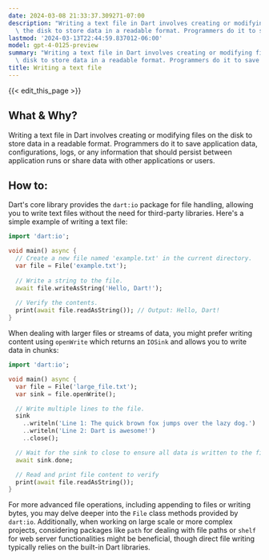 ```yaml
---
date: 2024-03-08 21:33:37.309271-07:00
description: "Writing a text file in Dart involves creating or modifying files on\
  \ the disk to store data in a readable format. Programmers do it to save application\u2026"
lastmod: '2024-03-13T22:44:59.837012-06:00'
model: gpt-4-0125-preview
summary: "Writing a text file in Dart involves creating or modifying files on the\
  \ disk to store data in a readable format. Programmers do it to save application\u2026"
title: Writing a text file
---
```


{{< edit_this_page >}}

## What & Why?
Writing a text file in Dart involves creating or modifying files on the disk to store data in a readable format. Programmers do it to save application data, configurations, logs, or any information that should persist between application runs or share data with other applications or users.

## How to:
Dart's core library provides the `dart:io` package for file handling, allowing you to write text files without the need for third-party libraries. Here's a simple example of writing a text file:

```dart
import 'dart:io';

void main() async {
  // Create a new file named 'example.txt' in the current directory.
  var file = File('example.txt');
  
  // Write a string to the file.
  await file.writeAsString('Hello, Dart!');
  
  // Verify the contents.
  print(await file.readAsString()); // Output: Hello, Dart!
}
```

When dealing with larger files or streams of data, you might prefer writing content using `openWrite` which returns an `IOSink` and allows you to write data in chunks:

```dart
import 'dart:io';

void main() async {
  var file = File('large_file.txt');
  var sink = file.openWrite();

  // Write multiple lines to the file.
  sink
    ..writeln('Line 1: The quick brown fox jumps over the lazy dog.')
    ..writeln('Line 2: Dart is awesome!')
    ..close();

  // Wait for the sink to close to ensure all data is written to the file.
  await sink.done;

  // Read and print file content to verify
  print(await file.readAsString());
}
```

For more advanced file operations, including appending to files or writing bytes, you may delve deeper into the `File` class methods provided by `dart:io`. Additionally, when working on large scale or more complex projects, considering packages like `path` for dealing with file paths or `shelf` for web server functionalities might be beneficial, though direct file writing typically relies on the built-in Dart libraries.

